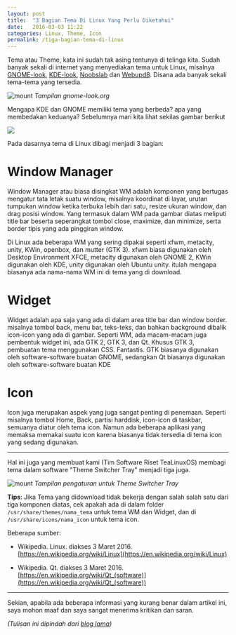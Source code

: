 ```yaml
---
layout: post
title:  "3 Bagian Tema Di Linux Yang Perlu Diketahui"
date:   2016-03-03 11:22
categories: Linux, Theme, Icon
permalink: /tiga-bagian-tema-di-linux
---
```


Tema atau Theme, kata ini sudah tak asing tentunya di telinga kita. Sudah banyak sekali di internet yang menyediakan tema untuk Linux, misalnya [GNOME-look](http://gnome-look.org/), [KDE-look](http://kde-look.org/), [Noobslab](http://noobslab.com/) dan [Webupd8](http://webupd8.org/). Disana ada banyak sekali tema-tema yang tersedia.

![mount]({{site.url}}/images/post/tiga-bagian-tema/gnome-look.png)
*Tampilan gnome-look.org*

Mengapa KDE dan GNOME memiliki tema yang berbeda? apa yang membedakan keduanya? Sebelumnya mari kita lihat sekilas gambar berikut

![]({{site.url}}/images/post/tiga-bagian-tema/pembagian-tema.png)

Pada dasarnya tema di Linux dibagi menjadi 3 bagian:

# Window Manager
Window Manager atau biasa disingkat WM adalah komponen yang bertugas mengatur tata letak suatu window, misalnya koordinat di layar, urutan tumpukan window ketika terbuka lebih dari satu, resize ukuran window, dan drag posisi window. Yang termasuk dalam WM pada gambar diatas meliputi title bar beserta seperangkat tombol close, maximize, dan minimize, serta border tipis yang ada pinggiran window.

Di Linux ada beberapa WM yang sering dipakai seperti xfwm, metacity, unity, KWin, openbox, dan mutter (GTK 3). xfwm biasa digunakan oleh Desktop Environment XFCE, metacity digunakan oleh GNOME 2, KWin digunakan oleh KDE, unity digunakan oleh Ubuntu unity. itulah mengapa biasanya ada nama-nama WM ini di tema yang di download.

# Widget
Widget adalah apa saja yang ada di dalam area title bar dan window border. misalnya tombol back, menu bar, teks-teks, dan bahkan background dibalik icon-icon yang ada di gambar. Seperti WM, ada macam-macam juga pembentuk widget ini, ada GTK 2, GTK 3, dan Qt. Khusus GTK 3, pembuatan tema menggunakan CSS. Fantastis. GTK biasanya digunakan oleh software-software buatan GNOME, sedangkan Qt biasanya digunakan oleh software-software buatan KDE

# Icon
Icon juga merupakan aspek yang juga sangat penting di penemaan. Seperti misalnya tombol Home, Back, partisi harddisk, icon-icon di taskbar, semuanya diatur oleh tema icon. Namun ada beberapa aplikasi yang memaksa memakai suatu icon karena biasanya tidak tersedia di tema icon yang sedang digunakan.

-----
Hal ini juga yang membuat kami (Tim Software Riset TeaLinuxOS)  membagi tema dalam software "Theme Switcher Tray" menjadi tiga juga.

![mount]({{site.url}}/images/post/tiga-bagian-tema/theme-tray.png)
*Tampilan pengaturan untuk Theme Switcher Tray*

**Tips**: Jika Tema yang didownload tidak bekerja dengan salah salah satu dari tiga komponen diatas, cek apakah ada di dalam folder `/usr/share/themes/nama_tema` untuk tema WM dan Widget, dan di `/usr/share/icons/nama_icon` untuk tema icon.

Beberapa sumber:

* Wikipedia. Linux. diakses 3 Maret 2016. [https://en.wikipedia.org/wiki/Linux](https://en.wikipedia.org/wiki/Linux)

* Wikipedia. Qt. diakses 3 Maret 2016. [https://en.wikipedia.org/wiki/Qt_(software)](https://en.wikipedia.org/wiki/Qt_(software))

----

Sekian, apabila ada beberapa informasi yang kurang benar dalam artikel ini, saya mohon maaf dan saya sangat menerima kritikan dan saran.

*(Tulisan ini dipindah dari [blog lama](http://blog.nurulirfan.com))*
